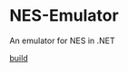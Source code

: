 # NES-Emulator
An emulator for NES in .NET

[build](https://github.com/superuserC/NES-Emulator/actions/workflows/dotnet.yml/badge.svg)
